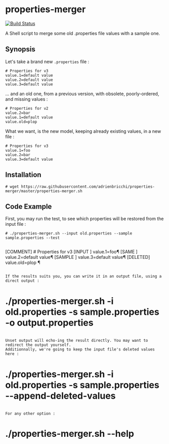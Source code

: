 # properties-merger

[![Build Status](https://travis-ci.org/adrienbricchi/properties-merger.svg?branch=master)](https://travis-ci.org/adrienbricchi/properties-merger)

A Shell script to merge some old .properties file values with a sample one.

## Synopsis

Let's take a brand new `.properties` file :
```shell
# Properties for v3
value.1=default value
value.2=default value
value.3=default value
```

... and an old one, from a previous version, with obsolete, poorly-ordered, and missing values :
```shell
# Properties for v2
value.2=bar
value.1=default value
value.old=plop 
```

What we want, is the new model, keeping already existing values, in a new file :
```shell
# Properties for v3
value.1=foo
value.2=bar
value.3=default value
```

## Installation

```
# wget https://raw.githubusercontent.com/adrienbricchi/properties-merger/master/properties-merger.sh
```

## Code Example

First, you may run the test, to see which properties will be restored from the input file :
```
# ./properties-merger.sh --input old.properties --sample sample.properties --test
```
>```
[COMMENT] # Properties for v3
[INPUT  ] value.1=foo¶
[SAME   ] value.2=default value¶
[SAMPLE ] value.3=default value¶
[DELETED] value.old=plop ¶
```

If the results suits you, you can write it in an output file, using a direct output :
```
# ./properties-merger.sh -i old.properties -s sample.properties -o output.properties
```

Unset output will echo-ing the result directly. You may want to redirect the output yourself.  
Additionnally, we're going to keep the input file's deleted values here :
```
# ./properties-merger.sh -i old.properties -s sample.properties --append-deleted-values
```

For any other option :   
```
# ./properties-merger.sh --help
```


